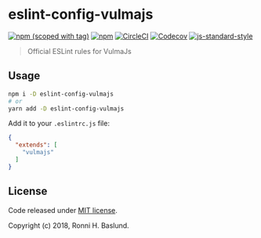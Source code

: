 # eslint-config-vulmajs

[![npm (scoped with tag)](https://img.shields.io/npm/v/eslint-config-vulmajs/latest.svg?style=flat-square)](https://npmjs.com/package/eslint-config-vulmajs)
[![npm](https://img.shields.io/npm/dt/eslint-config-vulmajs.svg?style=flat-square)](https://npmjs.com/package/eslint-config-vulmajs)
[![CircleCI](https://img.shields.io/circleci/project/github/Vulmajs/eslint-config-vulmajs.svg?style=flat-square)](https://circleci.com/gh/Vulmajs/eslint-config-vulmajs)
[![Codecov](https://img.shields.io/codecov/c/github/vulmajs/eslint-config-vulmajs.svg?style=flat-square)](https://codecov.io/gh/vulmajs/eslint-config-vulmajs)
[![js-standard-style](https://img.shields.io/badge/code_style-vulmajs-7957d5.svg?style=flat-square)](https://vulmajs.com)

> Official ESLint rules for VulmaJs

## Usage

```bash
npm i -D eslint-config-vulmajs
# or
yarn add -D eslint-config-vulmajs
```

Add it to your `.eslintrc.js` file:

```json
{
  "extends": [
    "vulmajs"
  ]
}
```

## License

Code released under [ MIT license](http://opensource.org/licenses/MIT).

Copyright (c) 2018, Ronni H. Baslund.
